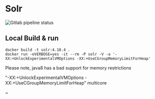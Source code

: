 # Solr

![Gitlab pipeline status](https://img.shields.io/gitlab/pipeline/Opencontent/solr.svg?style=popout-square)



## Local Build & run

    docker build -t solr:4.10.4 .
    docker run -eVERBOSE=yes -it --rm -P solr -V -a '-XX:+UnlockExperimentalVMOptions -XX:+UseCGroupMemoryLimitForHeap' 

Please note, java8 has a bad support for memory restrictions 

"-XX:+UnlockExperimentalVMOptions -XX:+UseCGroupMemoryLimitForHeap" multicore

~                                                                                                                                                    
